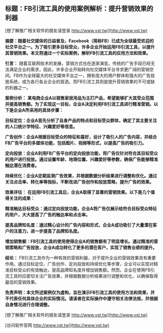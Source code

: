 ## **标题：FB引流工具的使用案例解析：提升营销效果的利器**

[想了解推广相关软件的朋友请登录 http://www.vst.tw](http://www.vst.tw)

**摘要：随着社交媒体的日益普及，Facebook（简称FB）已成为全球最受欢迎的社交平台之一。为了吸引更多目标受众，许多企业开始运用FB引流工具，以提升其营销效果。本文将通过一个实际案例，解析FB引流工具的应用方法和效果。**

**引言：**
随着互联网技术的发展，营销方式也在逐渐演变。传统的广告手段已经无法满足企业的需求，因此，许多企业开始转向社交媒体平台寻求更广阔的营销空间。FB作为全球最大的社交媒体平台之一，拥有庞大的用户群体和强大的广告投放系统，成为各行各业企业的首选。而FB引流工具则是提升营销效果的不可或缺的利器之一。

**案例分析：**
**某电商企业A以销售家居用品为主打产品，希望能够扩大其受众范围并提高销售额。为了实现这一目标，企业A决定利用FB引流工具进行精准营销。以下是企业A所采用的具体步骤：**

**目标定位：企业A首先分析了自身产品的特点和目标受众群体，确定了其主要关注的人口统计学特征、兴趣爱好等信息。**

**广告创作：企业A根据目标受众的特征和喜好，设计了吸引人的广告内容，并结合FB广告平台的多媒体功能，包括图片、视频等形式，以提高广告的吸引力。**

**定向投放：企业A利用FB广告平台的定向投放功能，将广告仅针对符合其目标受众的用户进行投放。通过设置年龄、地理位置、兴趣爱好等参数，确保广告能够精准触达潜在消费者。**

**持续优化：企业A定期监测广告效果，并根据数据分析结果进行调整和优化。通过关注点击率、转化率等指标，不断改进广告创作和投放策略，提升广告的效果。**

**效果评估：**
**在运用FB引流工具后，企业A取得了显著的营销效果。以下是几个值得关注的成果：**

**精准触达目标受众：通过定向投放功能，企业A将广告仅展示给符合目标受众特征的用户，大大提高了广告的触达率和点击率。**

**提高品牌知名度：通过精心设计的广告内容和形式，企业A成功吸引了大量潜在客户的注意力，进一步提高了品牌知名度。**

**增加销售额：FB引流工具的使用使得企业A的销售额有了明显增长。通过精准的营销策略和广告投放，企业A成功转化了更多的潜在客户，实现了销售业绩的提升。**

**结论：**
FB引流工具作为一种有效的营销利器，对于提升企业的营销效果具有重要作用。通过目标定位、广告创作、定向投放和持续优化等步骤，企业可以实现对精准目标受众的有效触达，提高品牌知名度并增加销售额。然而，企业在使用FB引流工具时应密切关注广告效果，并根据数据分析结果进行调整和优化，以确保取得最佳的营销效果。

**免责声明：本文所述案例仅为虚构，旨在演示FB引流工具的使用方法和效果，并不代表任何具体企业的实际情况。请读者在实际操作中遵守相关法律法规，并根据自身情况进行合理调整。**

[想了解推广相关软件的朋友请登录 http://www.vst.tw](http://www.vst.tw)


[访问软件官网 http://www.vst.tw](http://www.vst.tw)
